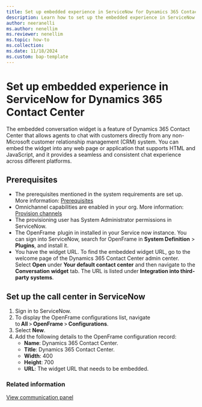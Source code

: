 ```yaml
---
title: Set up embedded experience in ServiceNow for Dynamics 365 Contact Center 
description: Learn how to set up the embedded experience in ServiceNow for Dynamics 365 Contact Center.
author: neeranelli
ms.author: nenellim
ms.reviewer: nenellim
ms.topic: how-to
ms.collection:
ms.date: 11/18/2024
ms.custom: bap-template
---
```


# Set up embedded experience in ServiceNow for Dynamics 365 Contact Center

The embedded conversation widget is a feature of Dynamics 365 Contact Center that allows agents to chat with customers directly from any non-Microsoft customer relationship management (CRM) system. You can embed the widget into any web page or application that supports HTML and JavaScript, and it provides a seamless and consistent chat experience across different platforms.

## Prerequisites

- The prerequisites mentioned in the system requirements are set up. More information: [Prerequisites](../implement/system-requirements-contact-center.md#prerequisites)
- Omnichannel capabilities are enabled in your org. More information: [Provision channels](../implement/provision-channels.md)
- The provisioning user has System Administrator permissions in ServiceNow.
- The OpenFrame  plugin in installed in your Service now instance. You can sign into ServiceNow, search for OpenFrame in **System Definition** > **Plugins**, and install it.
- You have the widget URL. To find the embedded widget URL, go to the welcome page of the Dynamics 365 Contact Center admin center. Select **Open** under **Your default contact center** and then navigate to the **Conversation widget** tab. The URL is listed under **Integration into third-party systems**.

## Set up the call center in ServiceNow

1. Sign in to ServiceNow.
1. To display the OpenFrame configurations list, navigate to **All** > **OpenFrame** > **Configurations**. 
1. Select **New**.
1. Add the following details to the OpenFrame configuration record:
   - **Name**: Dynamics 365 Contact Center.
   - **Title**: Dynamics 365 Contact Center. 
   - **Width**: 400 
   - **Height**: 700 
   - **URL**: The widget URL that needs to be embedded.

### Related information

[View communication panel](/dynamics365/customer-service/use/oc-conversation-control?context=/dynamics365/contact-center/context/use-context)  

